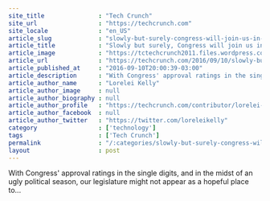 ```yaml
---
site_title               : "Tech Crunch"
site_url                 : "https://techcrunch.com"
site_locale              : "en_US"
article_slug             : "slowly-but-surely-congress-will-join-us-in-the-21st-century"
article_title            : "Slowly but surely, Congress will join us in the 21st century"
article_image            : "https://tctechcrunch2011.files.wordpress.com/2016/09/gettyimages-590291299.jpg?w=764&h=400&crop=1"
article_url              : "https://techcrunch.com/2016/09/10/slowly-but-surely-congress-will-join-us-in-the-21st-century/"
article_published_at     : "2016-09-10T20:00:39-03:00"
article_description      : "With Congress' approval ratings in the single digits, and in the midst of an ugly political season, our legislature might not appear as a hopeful place to..."
article_author_name      : "Lorelei Kelly"
article_author_image     : null
article_author_biography : null
article_author_profile   : "https://techcrunch.com/contributor/lorelei-kelly/"
article_author_facebook  : null
article_author_twitter   : "https://twitter.com/loreleikelly"
category                 : ['technology']
tags                     : ['Tech Crunch']
permalink                : "/:categories/slowly-but-surely-congress-will-join-us-in-the-21st-century/"
layout                   : post
---
```


With Congress' approval ratings in the single digits, and in the midst of an ugly political season, our legislature might not appear as a hopeful place to...

